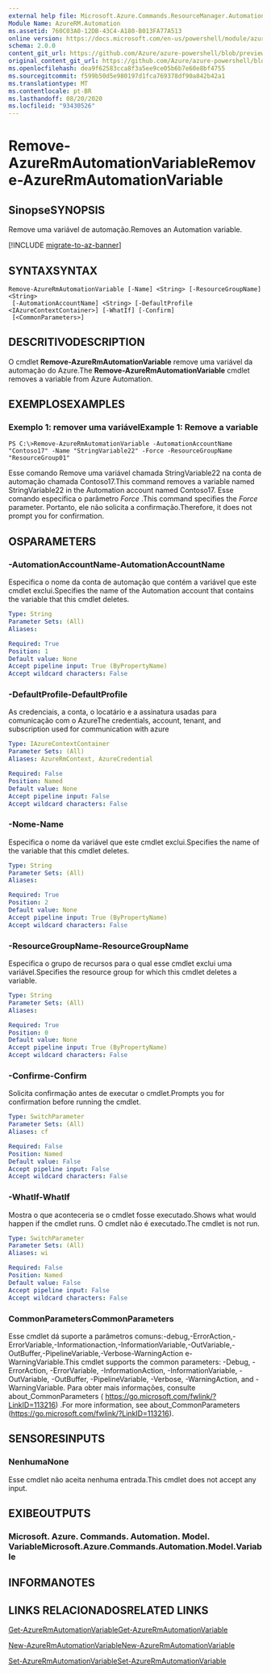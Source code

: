 ```yaml
---
external help file: Microsoft.Azure.Commands.ResourceManager.Automation.dll-Help.xml
Module Name: AzureRM.Automation
ms.assetid: 760C03A0-12DB-43C4-A180-B013FA77A513
online version: https://docs.microsoft.com/en-us/powershell/module/azurerm.automation/remove-azurermautomationvariable
schema: 2.0.0
content_git_url: https://github.com/Azure/azure-powershell/blob/preview/src/ResourceManager/Automation/Commands.Automation/help/Remove-AzureRMAutomationVariable.md
original_content_git_url: https://github.com/Azure/azure-powershell/blob/preview/src/ResourceManager/Automation/Commands.Automation/help/Remove-AzureRMAutomationVariable.md
ms.openlocfilehash: dea9f62583cca8f3a5ee9ce05b6b7e60e8bf4755
ms.sourcegitcommit: f599b50d5e980197d1fca769378df90a842b42a1
ms.translationtype: MT
ms.contentlocale: pt-BR
ms.lasthandoff: 08/20/2020
ms.locfileid: "93430526"
---
```

# <span data-ttu-id="2aa7a-101">Remove-AzureRmAutomationVariable</span><span class="sxs-lookup"><span data-stu-id="2aa7a-101">Remove-AzureRmAutomationVariable</span></span>

## <span data-ttu-id="2aa7a-102">Sinopse</span><span class="sxs-lookup"><span data-stu-id="2aa7a-102">SYNOPSIS</span></span>
<span data-ttu-id="2aa7a-103">Remove uma variável de automação.</span><span class="sxs-lookup"><span data-stu-id="2aa7a-103">Removes an Automation variable.</span></span>

[!INCLUDE [migrate-to-az-banner](../../includes/migrate-to-az-banner.md)]

## <span data-ttu-id="2aa7a-104">SYNTAX</span><span class="sxs-lookup"><span data-stu-id="2aa7a-104">SYNTAX</span></span>

```
Remove-AzureRmAutomationVariable [-Name] <String> [-ResourceGroupName] <String>
 [-AutomationAccountName] <String> [-DefaultProfile <IAzureContextContainer>] [-WhatIf] [-Confirm]
 [<CommonParameters>]
```

## <span data-ttu-id="2aa7a-105">DESCRITIVO</span><span class="sxs-lookup"><span data-stu-id="2aa7a-105">DESCRIPTION</span></span>
<span data-ttu-id="2aa7a-106">O cmdlet **Remove-AzureRmAutomationVariable** remove uma variável da automação do Azure.</span><span class="sxs-lookup"><span data-stu-id="2aa7a-106">The **Remove-AzureRmAutomationVariable** cmdlet removes a variable from Azure Automation.</span></span>

## <span data-ttu-id="2aa7a-107">EXEMPLOS</span><span class="sxs-lookup"><span data-stu-id="2aa7a-107">EXAMPLES</span></span>

### <span data-ttu-id="2aa7a-108">Exemplo 1: remover uma variável</span><span class="sxs-lookup"><span data-stu-id="2aa7a-108">Example 1: Remove a variable</span></span>
```
PS C:\>Remove-AzureRmAutomationVariable -AutomationAccountName "Contoso17" -Name "StringVariable22" -Force -ResourceGroupName "ResourceGroup01"
```

<span data-ttu-id="2aa7a-109">Esse comando Remove uma variável chamada StringVariable22 na conta de automação chamada Contoso17.</span><span class="sxs-lookup"><span data-stu-id="2aa7a-109">This command removes a variable named StringVariable22 in the Automation account named Contoso17.</span></span>
<span data-ttu-id="2aa7a-110">Esse comando especifica o parâmetro *Force* .</span><span class="sxs-lookup"><span data-stu-id="2aa7a-110">This command specifies the *Force* parameter.</span></span>
<span data-ttu-id="2aa7a-111">Portanto, ele não solicita a confirmação.</span><span class="sxs-lookup"><span data-stu-id="2aa7a-111">Therefore, it does not prompt you for confirmation.</span></span>

## <span data-ttu-id="2aa7a-112">OS</span><span class="sxs-lookup"><span data-stu-id="2aa7a-112">PARAMETERS</span></span>

### <span data-ttu-id="2aa7a-113">-AutomationAccountName</span><span class="sxs-lookup"><span data-stu-id="2aa7a-113">-AutomationAccountName</span></span>
<span data-ttu-id="2aa7a-114">Especifica o nome da conta de automação que contém a variável que este cmdlet exclui.</span><span class="sxs-lookup"><span data-stu-id="2aa7a-114">Specifies the name of the Automation account that contains the variable that this cmdlet deletes.</span></span>

```yaml
Type: String
Parameter Sets: (All)
Aliases: 

Required: True
Position: 1
Default value: None
Accept pipeline input: True (ByPropertyName)
Accept wildcard characters: False
```

### <span data-ttu-id="2aa7a-115">-DefaultProfile</span><span class="sxs-lookup"><span data-stu-id="2aa7a-115">-DefaultProfile</span></span>
<span data-ttu-id="2aa7a-116">As credenciais, a conta, o locatário e a assinatura usadas para comunicação com o Azure</span><span class="sxs-lookup"><span data-stu-id="2aa7a-116">The credentials, account, tenant, and subscription used for communication with azure</span></span>

```yaml
Type: IAzureContextContainer
Parameter Sets: (All)
Aliases: AzureRmContext, AzureCredential

Required: False
Position: Named
Default value: None
Accept pipeline input: False
Accept wildcard characters: False
```

### <span data-ttu-id="2aa7a-117">-Nome</span><span class="sxs-lookup"><span data-stu-id="2aa7a-117">-Name</span></span>
<span data-ttu-id="2aa7a-118">Especifica o nome da variável que este cmdlet exclui.</span><span class="sxs-lookup"><span data-stu-id="2aa7a-118">Specifies the name of the variable that this cmdlet deletes.</span></span>

```yaml
Type: String
Parameter Sets: (All)
Aliases: 

Required: True
Position: 2
Default value: None
Accept pipeline input: True (ByPropertyName)
Accept wildcard characters: False
```

### <span data-ttu-id="2aa7a-119">-ResourceGroupName</span><span class="sxs-lookup"><span data-stu-id="2aa7a-119">-ResourceGroupName</span></span>
<span data-ttu-id="2aa7a-120">Especifica o grupo de recursos para o qual esse cmdlet exclui uma variável.</span><span class="sxs-lookup"><span data-stu-id="2aa7a-120">Specifies the resource group for which this cmdlet deletes a variable.</span></span>

```yaml
Type: String
Parameter Sets: (All)
Aliases: 

Required: True
Position: 0
Default value: None
Accept pipeline input: True (ByPropertyName)
Accept wildcard characters: False
```

### <span data-ttu-id="2aa7a-121">-Confirme</span><span class="sxs-lookup"><span data-stu-id="2aa7a-121">-Confirm</span></span>
<span data-ttu-id="2aa7a-122">Solicita confirmação antes de executar o cmdlet.</span><span class="sxs-lookup"><span data-stu-id="2aa7a-122">Prompts you for confirmation before running the cmdlet.</span></span>

```yaml
Type: SwitchParameter
Parameter Sets: (All)
Aliases: cf

Required: False
Position: Named
Default value: False
Accept pipeline input: False
Accept wildcard characters: False
```

### <span data-ttu-id="2aa7a-123">-WhatIf</span><span class="sxs-lookup"><span data-stu-id="2aa7a-123">-WhatIf</span></span>
<span data-ttu-id="2aa7a-124">Mostra o que aconteceria se o cmdlet fosse executado.</span><span class="sxs-lookup"><span data-stu-id="2aa7a-124">Shows what would happen if the cmdlet runs.</span></span>
<span data-ttu-id="2aa7a-125">O cmdlet não é executado.</span><span class="sxs-lookup"><span data-stu-id="2aa7a-125">The cmdlet is not run.</span></span>

```yaml
Type: SwitchParameter
Parameter Sets: (All)
Aliases: wi

Required: False
Position: Named
Default value: False
Accept pipeline input: False
Accept wildcard characters: False
```

### <span data-ttu-id="2aa7a-126">CommonParameters</span><span class="sxs-lookup"><span data-stu-id="2aa7a-126">CommonParameters</span></span>
<span data-ttu-id="2aa7a-127">Esse cmdlet dá suporte a parâmetros comuns:-debug,-ErrorAction,-ErrorVariable,-Informationaction,-InformationVariable,-OutVariable,-OutBuffer,-PipelineVariable,-Verbose-WarningAction e-WarningVariable.</span><span class="sxs-lookup"><span data-stu-id="2aa7a-127">This cmdlet supports the common parameters: -Debug, -ErrorAction, -ErrorVariable, -InformationAction, -InformationVariable, -OutVariable, -OutBuffer, -PipelineVariable, -Verbose, -WarningAction, and -WarningVariable.</span></span> <span data-ttu-id="2aa7a-128">Para obter mais informações, consulte about_CommonParameters ( https://go.microsoft.com/fwlink/?LinkID=113216) .</span><span class="sxs-lookup"><span data-stu-id="2aa7a-128">For more information, see about_CommonParameters (https://go.microsoft.com/fwlink/?LinkID=113216).</span></span>

## <span data-ttu-id="2aa7a-129">SENSORES</span><span class="sxs-lookup"><span data-stu-id="2aa7a-129">INPUTS</span></span>

### <span data-ttu-id="2aa7a-130">Nenhuma</span><span class="sxs-lookup"><span data-stu-id="2aa7a-130">None</span></span>
<span data-ttu-id="2aa7a-131">Esse cmdlet não aceita nenhuma entrada.</span><span class="sxs-lookup"><span data-stu-id="2aa7a-131">This cmdlet does not accept any input.</span></span>

## <span data-ttu-id="2aa7a-132">EXIBE</span><span class="sxs-lookup"><span data-stu-id="2aa7a-132">OUTPUTS</span></span>

### <span data-ttu-id="2aa7a-133">Microsoft. Azure. Commands. Automation. Model. Variable</span><span class="sxs-lookup"><span data-stu-id="2aa7a-133">Microsoft.Azure.Commands.Automation.Model.Variable</span></span>

## <span data-ttu-id="2aa7a-134">INFORMA</span><span class="sxs-lookup"><span data-stu-id="2aa7a-134">NOTES</span></span>

## <span data-ttu-id="2aa7a-135">LINKS RELACIONADOS</span><span class="sxs-lookup"><span data-stu-id="2aa7a-135">RELATED LINKS</span></span>

[<span data-ttu-id="2aa7a-136">Get-AzureRmAutomationVariable</span><span class="sxs-lookup"><span data-stu-id="2aa7a-136">Get-AzureRmAutomationVariable</span></span>](./Get-AzureRMAutomationVariable.md)

[<span data-ttu-id="2aa7a-137">New-AzureRmAutomationVariable</span><span class="sxs-lookup"><span data-stu-id="2aa7a-137">New-AzureRmAutomationVariable</span></span>](./New-AzureRMAutomationVariable.md)

[<span data-ttu-id="2aa7a-138">Set-AzureRmAutomationVariable</span><span class="sxs-lookup"><span data-stu-id="2aa7a-138">Set-AzureRmAutomationVariable</span></span>](./Set-AzureRMAutomationVariable.md)


